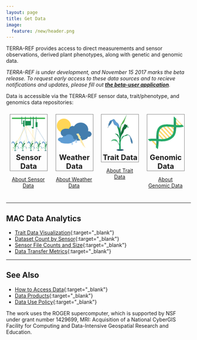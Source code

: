 ```yaml
---
layout: page
title: Get Data
image:
  feature: /new/header.png
---
```


TERRA-REF provides access to direct measurements and sensor observations, derived plant phenotypes, along with genetic and genomic data. 


_TERRA-REF is under development, and November 15 2017 marks the beta release. To request early access to these data sources and to recieve notifications and updates, please fill out [**the beta-user application**](https://goo.gl/forms/TapRDJhgbYrhAXHs1)._

Data is accessible via the TERRA-REF sensor data, trait/phenotype, and genomics data repositories:

<div style="width: 100%; display:inline-block">
<div style="display: inline-block; width: 20%; margin: 10px; vertical-align: top">
<a href="https://terraref.ncsa.illinois.edu/clowder/" style="border: 0" target="_blank">
<div style="display:inline-block; border:1px solid grey; text-align:center; font-size:20px; font-weight: bold; width: 100%">
   <img src="/images/new/sensor sq.png" style="width: 100px"><br/>
   Sensor Data
</div></a>
   <p style="text-align: center; font-size: 14px"><a href="/data/sensor">About Sensor Data</a></p>
</div>
<div style="display: inline-block; width: 20%; margin: 10px; vertical-align: top">
<a href="https://terraref.ncsa.illinois.edu/clowder/geostreams" style="border: 0" target="_blank">
<span style="display:inline-block; border:1px solid grey; text-align:center; font-size:20px; font-weight: bold; width: 100%">
   <img src="/images/new/weather sq.png" style="width: 100px"><br/>
   Weather Data
</span></a>
   <p style="text-align: center; font-size: 14px"><a href="/data/weather">About Weather Data</a></p>
</div>
<div style="display: inline-block; width: 20%; margin: 10px; vertical-align: top">
<a href="https://terraref.ncsa.illinois.edu/bety/" style="border: 0" target="_blank">
<span style="display:inline-block; border:1px solid grey; text-align:center; font-size:20px; font-weight: bold; width: 100%">
   <img src="/images/new/traits sq.png" style="width: 100px"><br/>
   Trait Data
</span></a>
   <p style="text-align: center; font-size: 14px"><a href="/data/trait">About Trait Data</a></p>
</div>
<div style="display: inline-block; width: 20%; margin: 10px">
<a href="http://datacommons.cyverse.org/browse/iplant/home/shared/terraref" style="border: 0" target="_blank">
  <span style="display:inline-block; border:1px solid grey; text-align:center; font-size:20px; font-weight: bold; width: 100%">
  <img src="/images/new/genomics sq.png" style="width: 100px"><br/>
   Genomic Data
   </span></a>
   <p style="text-align: center; font-size: 14px"><a href="/data/genomic">About Genomic Data</a></p>
</div>
</div>

<hr/>

## MAC Data Analytics

* [Trait Data Visualization](https://terraref.shinyapps.io/traitvis/){:target="_blank"}
* [Dataset Count by Sensor](http://terra-logging.ncsa.illinois.edu:3000/dashboard/db/dataset-counts-by-sensor){:target="_blank"}
* [Sensor File Counts and Size](http://terra-logging.ncsa.illinois.edu:3000/dashboard/db/sensor-file-counts-and-size){:target="_blank"}
* [Data Transfer Metrics](http://terra-logging.ncsa.illinois.edu:3000/dashboard/db/transfer-metrics){:target="_blank"}

<hr/>

## See Also

* [How to Access Data](https://terraref.gitbooks.io/terraref-documentation/content/user/how-to-access-data.html){:target="_blank"}
* [Data Products](https://terraref.gitbooks.io/terraref-documentation/content/user/data-products.html){:target="_blank"}
* [Data Use Policy](https://terraref.gitbooks.io/terraref-documentation/content/user/data_release_policy.html){:target="_blank"}

The work uses the ROGER supercomputer, which is supported by NSF under grant number 1429699, MRI: Acquisition of a National CyberGIS Facility for Computing and Data-Intensive Geospatial Research and Education.
